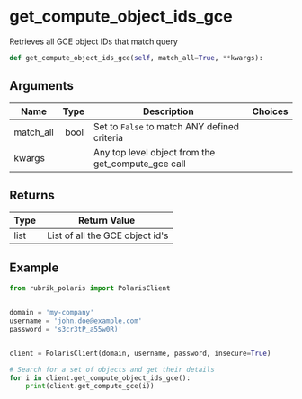 # get_compute_object_ids_gce

Retrieves all GCE object IDs that match query

```py
def get_compute_object_ids_gce(self, match_all=True, **kwargs):
```

## Arguments

| Name        | Type | Description                                                                 | Choices |
|-------------|------|-----------------------------------------------------------------------------|---------|
| match_all  | bool | Set to `False` to match ANY defined criteria |  |
| kwargs  |  | Any top level object from the get_compute_gce call |  |


## Returns

| Type | Return Value                                                                                  |
|------|-----------------------------------------------------------------------------------------------|
| list | List of all the GCE object id's |



## Example

```py
from rubrik_polaris import PolarisClient


domain = 'my-company'
username = 'john.doe@example.com'
password = 's3cr3tP_a55w0R)'


client = PolarisClient(domain, username, password, insecure=True)

# Search for a set of objects and get their details
for i in client.get_compute_object_ids_gce():
    print(client.get_compute_gce(i))

```
